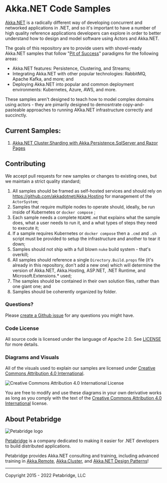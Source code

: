 # Akka.NET Code Samples

[Akka.NET](https://getakka.net/ "Akka.NET - .NET distributed actor framework") is a radically different way of developing concurrent and networked applications in .NET, and so it's important to have a number of high quality reference applications developers can explore in order to better understand how to design and model software using Actors and Akka.NET.

The goals of this repository are to provide users with shovel-ready Akka.NET samples that follow "[Pit of Success](https://blog.codinghorror.com/falling-into-the-pit-of-success/)" paradigms for the following areas:

* Akka.NET features: Persistence, Clustering, and Streams;
* Integrating Akka.NET with other popular technologies: RabbitMQ, Apache Kafka, and more; and
* Deploying Akka.NET into popular and common deployment environments: Kubernetes, Azure, AWS, and more.

These samples aren't designed to teach how to model complex domains using actors - they are pimarily designed to demosntrate copy-and-pasteable approaches to running AKka.NET infrastructure correctly and succinctly.

## Current Samples:

1. [Akka.NET Cluster.Sharding with Akka.Persistence.SqlServer and Razor Pages](https://github.com/petabridge/akkadotnet-code-samples/tree/master/src/clustering/sharding-sqlserver)

## Contributing

We accept pull requests for new samples or changes to existing ones, but we maintain a strict quality standard;

1. All samples should be framed as self-hosted services and should rely on https://github.com/akkadotnet/Akka.Hosting for management of the `ActorSystem`;
2. Samples that require multiple nodes to operate should, ideally, be run inside of Kubernetes or `docker compose` ;
3. Each sample needs a complete `README.md` that explains what the sample does, what a user needs to run it, and a what types of steps they need to execute it;
4. If a sample requires Kubernetes or `docker compose` then a `.cmd` and `.sh` script must be provided to setup the infrastructure and another to tear it down;
5. Samples should not ship with a full blown `nuke` build system - that's overkill;
6. All samples should reference a single `Directory.Build.props` file (it's already in this repository, don't add a new one) which will determine the version of Akka.NET, Akka.Hosting, ASP.NET, .NET Runtime, and Microsoft.Extensions.* used;
7. The samples should be contained in their own solution files, rather than one giant one; and
8. Samples should be coherently organized by folder.

### Questions?

Please [create a Github issue](https://github.com/petabridge/akkadotnet-code-samples/issues) for any questions you might have.

### Code License

All source code is licensed under the language of Apache 2.0. See [LICENSE](LICENSE) for more details.

### Diagrams and Visuals

All of the visuals used to explain our samples are licensed under [Creative Commons Attribution 4.0 International](http://creativecommons.org/licenses/by/4.0/).

![Creative Commons Attribution 4.0 International License](images/creative-commons.png)

You are free to modify and use these diagrams in your own derivative works as long as you comply with the text of the [Creative Commons Attribution 4.0 International](http://creativecommons.org/licenses/by/4.0/) license.

## About Petabridge

![Petabridge logo](images/petabridge_logo.png)

[Petabridge](https://petabridge.com/) is a company dedicated to making it easier for .NET developers to build distributed applications.

Petabridge provides Akka.NET consulting and training, including advanced training in [Akka.Remote](https://petabridge.com/training/akka-remoting/), [Akka.Cluster](https://petabridge.com/training/akka-clustering/), and [Akka.NET Design Patterns](https://petabridge.com/training/akka-design-patterns/)!

---
Copyright 2015 - 2022 Petabridge, LLC

